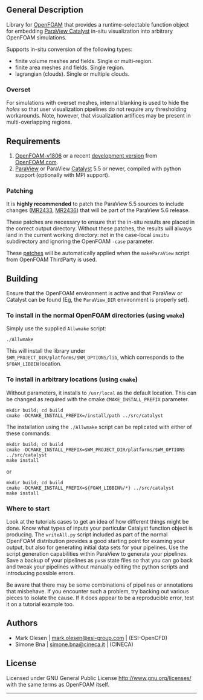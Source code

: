 ## General Description

Library for [OpenFOAM] that provides a runtime-selectable
function object for embedding [ParaView Catalyst][Catalyst]
in-situ visualization into arbitrary OpenFOAM simulations.

Supports in-situ conversion of the following types:
- finite volume meshes and fields. Single or multi-region.
- finite area meshes and fields. Single region.
- lagrangian (clouds). Single or multiple clouds.

### Overset

For simulations with overset meshes, internal blanking is used to hide
the *holes* so that user visualization pipelines do not require any
thresholding workarounds. Note, however, that visualization artifices
may be present in multi-overlapping regions.


## Requirements

1. [OpenFOAM-v1806] or a recent [development version][OpenFOAM-git]
   from [OpenFOAM.com][OpenFOAM].
2. [ParaView] or ParaView [Catalyst] 5.5 or newer,
   compiled with python support (optionally with MPI support).


### Patching

It is **highly recommended** to patch the ParaView 5.5 sources to
include changes ([MR2433], [MR2436]) that will be part of the
ParaView 5.6 release.

These patches are necessary to ensure that the in-situ results are
placed in the correct output directory.
Without these patches, the results will always land in the current
working directory: not in the case-local `insitu` subdirectory
and ignoring the OpenFOAM `-case` parameter.

These [patches] will be automatically applied when the `makeParaView`
script from OpenFOAM ThirdParty is used.


## Building

Ensure that the OpenFOAM environment is active and that ParaView or Catalyst
can be found (Eg, the `ParaView_DIR` environment is properly set).


### To install in the normal OpenFOAM directories (using `wmake`)

Simply use the supplied `Allwmake` script:
````
./Allwmake
````
This will install the library under
`$WM_PROJECT_DIR/platforms/$WM_OPTIONS/lib`,
which corresponds to the `$FOAM_LIBBIN` location.


### To install in arbitrary locations (using `cmake`)

Without parameters, it installs to `/usr/local` as the default location.
This can be changed as required with the cmake `CMAKE_INSTALL_PREFIX`
parameter.

````
mkdir build; cd build
cmake -DCMAKE_INSTALL_PREFIX=/install/path ../src/catalyst
````

The installation using the `./Allwmake` script can be replicated with
either of these commands:

````
mkdir build; cd build
cmake -DCMAKE_INSTALL_PREFIX=$WM_PROJECT_DIR/platforms/$WM_OPTIONS ../src/catalyst
make install
````
or
````
mkdir build; cd build
cmake -DCMAKE_INSTALL_PREFIX=${FOAM_LIBBIN%/*} ../src/catalyst
make install
````


### Where to start

Look at the tutorials cases to get an idea of how different things
might be done. Know what types of inputs your particular Catalyst
function object is producing. The `writeAll.py` script included as
part of the normal OpenFOAM distribution provides a good starting point
for examing your output, but also for generating initial data sets for
your pipelines. Use the script generation capabilities within ParaView
to generate your pipelines. Save a backup of your pipelines as `pvsm`
state files so that you can go back and tweak your pipelines without
manually editing the python scripts and introducing possible errors.

Be aware that there may be some combinations of pipelines or
annotations that misbehave. If you encounter such a problem, try
backing out various pieces to isolate the cause. If it does appear to be
a reproducible error, test it on a tutorial example too.


## Authors

- Mark Olesen | <mark.olesen@esi-group.com>  | (ESI-OpenCFD)
- Simone Bna  | <simone.bna@cineca.it>       | (CINECA)


## License

Licensed under GNU General Public License <http://www.gnu.org/licenses/>
with the same terms as OpenFOAM itself.

----

[OpenFOAM]: https://www.openfoam.com
[OpenFOAM-v1806]: https://www.openfoam.com/releases/openfoam-v1806/
[OpenFOAM-git]: https://develop.openfoam.com/Development/OpenFOAM-plus
[patches]:  https://develop.openfoam.com/Development/ThirdParty-plus/raw/develop/etc/patches/paraview-5.5.2


[ParaView]: https://www.paraview.org/
[Catalyst]: https://www.paraview.org/in-situ/
[MR2433]: https://gitlab.kitware.com/paraview/paraview/merge_requests/2433
[MR2436]: https://gitlab.kitware.com/paraview/paraview/merge_requests/2436
